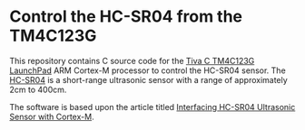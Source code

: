 # Control the HC-SR04 from the TM4C123G

This repository contains C source code for the [Tiva C TM4C123G LaunchPad](https://www.ti.com/tool/EK-TM4C123GXL) ARM Cortex-M processor to control the HC-SR04 sensor. The [HC-SR04](https://www.sparkfun.com/products/15569) is a short-range ultrasonic sensor with a range of approximately 2cm to 400cm.

The software is based upon the article titled [Interfacing HC-SR04 Ultrasonic Sensor with Cortex-M](http://cortex-m.com/hc-sr04-ultrasonic-module/).
